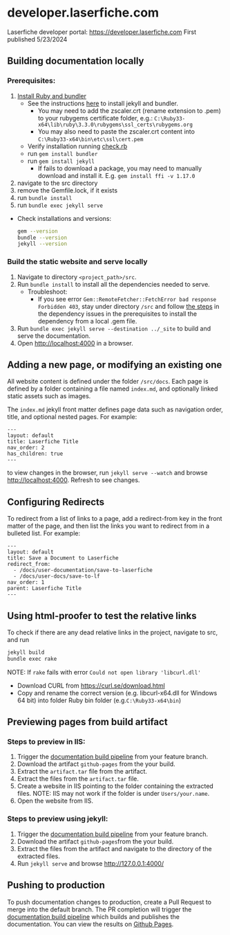 # developer.laserfiche.com

Laserfiche developer portal: https://developer.laserfiche.com
First published 5/23/2024

## Building documentation locally

### Prerequisites: <tag id="local_prereq">

1. [Install Ruby and bundler](https://jekyllrb.com/docs/installation/)
   - See the instructions [here](https://jekyllrb.com/docs/) to install jekyll and bundler.
     - You may need to add the zscaler.crt (rename extension to .pem) to your rubygems certificate folder, e.g.: `C:\Ruby33-x64\lib\ruby\3.3.0\rubygems\ssl_certs\rubygems.org`
     - You may also need to paste the zscaler.crt content into `C:\Ruby33-x64\bin\etc\ssl\cert.pem`
   - Verify installation running [check.rb](https://github.com/rubygems/ruby-ssl-check/blob/master/check.rb)
   - run `gem install bundler`
   - run `gem install jekyll`
     - If fails to download a package, you may need to manually download and install it. E.g. `gem install ffi -v 1.17.0`
1. navigate to the src directory
1. remove the Gemfile.lock, if it exists
1. run `bundle install`
1. run `bundle exec jekyll serve`

- Check installations and versions:

  ```sh
  gem --version
  bundle --version
  jekyll --version
  ```

### Build the static website and serve locally

1. Navigate to directory `<project_path>/src`.
1. Run `bundle install` to install all the dependencies needed to serve.
   - Troubleshoot:
     - If you see error `Gem::RemoteFetcher::FetchError bad response Forbidden 403`, stay under directory `/src` and follow [the steps](#fetch_error) in the dependency issues in the prerequisites to install the dependency from a local .gem file.
1. Run `bundle exec jekyll serve --destination ../_site` to build and serve the documentation.
1. Open <http://localhost:4000> in a browser.

## Adding a new page, or modifying an existing one

All website content is defined under the folder `/src/docs`. Each page is defined by a folder containing a file named `index.md`, and optionally linked static assets such as images.

The `index.md` jekyll front matter defines page data such as navigation order, title, and optional nested pages. For example:

```
---
layout: default
title: Laserfiche Title
nav_order: 2
has_children: true
---
```

to view changes in the browser, run `jekyll serve --watch` and browse <http://localhost:4000>. Refresh to see changes.

## Configuring Redirects

To redirect from a list of links to a page, add a redirect-from key in the front matter of the page, and then list the links you want to redirect from in a bulleted list. For example:

```
---
layout: default
title: Save a Document to Laserfiche
redirect_from:
  - /docs/user-documentation/save-to-laserfiche
  - /docs/user-docs/save-to-lf
nav_order: 1
parent: Laserfiche Title
---
```

## Using html-proofer to test the relative links

To check if there are any dead relative links in the project, navigate to src, and run

```sh
jekyll build
bundle exec rake
```

NOTE: If `rake` fails with error `Could not open library 'libcurl.dll'`
- Download CURL from https://curl.se/download.html
- Copy and rename the correct version (e.g. libcurl-x64.dll for Windows 64 bit) into folder Ruby bin folder (e.g.`C:\Ruby33-x64\bin`)

## Previewing pages from build artifact

### Steps to preview in IIS:

1. Trigger the [documentation build pipeline](./.github/workflows/build-documentation.yml) from your feature branch.
1. Download the artifact `github-pages` from the your build.
1. Extract the `artifact.tar` file from the artifact.
1. Extract the files from the `artifact.tar` file.
1. Create a website in IIS pointing to the folder containing the extracted files. NOTE: IIS may not work if the folder is under `Users/your.name`.
1. Open the website from IIS.

### Steps to preview using jekyll:

1. Trigger the [documentation build pipeline](./.github/workflows/build-documentation.yml) from your feature branch.
1. Download the artifact `github-pages`from the your build.
1. Extract the files from the artifact and navigate to the directory of the extracted files.
1. Run `jekyll serve` and browse <http://127.0.0.1:4000/>

## Pushing to production

To push documentation changes to production, create a Pull Request to merge into the default branch. The PR completion will trigger the [documentation build pipeline](./.github/workflows/build-documentation.yml) which builds and publishes the documentation. You can view the results on [Github Pages](https://laserfiche.github.io).
